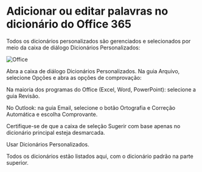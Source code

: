 # Adicionar ou editar palavras no dicionário do Office 365

Todos os dicionários personalizados são gerenciados e selecionados por meio da caixa de diálogo Dicionários Personalizados:

![Office](/assets/images/office365/dicionario_office.png#center)

Abra a caixa de diálogo Dicionários Personalizados.
Na guia Arquivo, selecione Opções e abra as opções de comprovação:

Na maioria dos programas do Office (Excel, Word, PowerPoint): selecione a guia Revisão. 

No Outlook: na guia Email, selecione o botão Ortografia e Correção Automática e escolha Comprovante.

Certifique-se de que a caixa de seleção Sugerir com base apenas no dicionário principal esteja desmarcada.

Usar Dicionários Personalizados.

Todos os dicionários estão listados aqui, com o dicionário padrão na parte superior.
